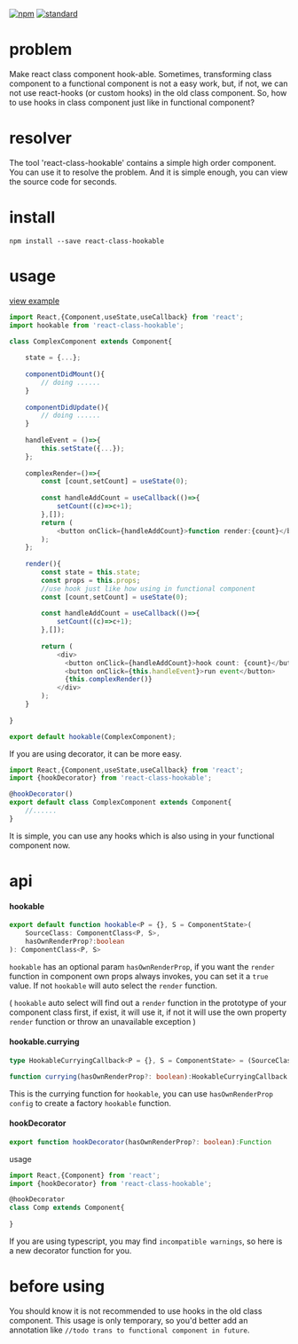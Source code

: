 [![npm][npm-image]][npm-url]
[![standard][standard-image]][standard-url]

[npm-image]: https://img.shields.io/npm/v/react-class-hookable.svg?style=flat-square
[npm-url]: https://www.npmjs.com/package/react-class-hookable
[standard-image]: https://img.shields.io/badge/code%20style-standard-brightgreen.svg?style=flat-square
[standard-url]: http://npm.im/standard

# problem

Make react class component hook-able. Sometimes, transforming class component to a functional component is not a easy work,
but, if not, we can not use react-hooks (or custom hooks) in the old class component. So, 
how to use hooks in class component just like in functional component? 

# resolver

The tool 'react-class-hookable' contains a simple high order component. You can use it to resolve the problem.
And it is simple enough, you can view the source code for seconds.  

# install
```
npm install --save react-class-hookable
```

# usage

[view example](https://github.com/filefoxper/react-class-hookable/tree/master/example/basic)

```typescript jsx
import React,{Component,useState,useCallback} from 'react';
import hookable from 'react-class-hookable';

class ComplexComponent extends Component{
    
    state = {...};
    
    componentDidMount(){
        // doing ......
    }
    
    componentDidUpdate(){
        // doing ......
    }
    
    handleEvent = ()=>{
        this.setState({...});
    };
    
    complexRender=()=>{
        const [count,setCount] = useState(0);
                
        const handleAddCount = useCallback(()=>{
            setCount((c)=>c+1);
        },[]);
        return (
            <button onClick={handleAddCount}>function render:{count}</button>
        );
    };
    
    render(){
        const state = this.state;
        const props = this.props;
        //use hook just like how using in functional component
        const [count,setCount] = useState(0);
        
        const handleAddCount = useCallback(()=>{
            setCount((c)=>c+1);
        },[]);
        
        return (
            <div>
              <button onClick={handleAddCount}>hook count: {count}</button>
              <button onClick={this.handleEvent}>run event</button>
              {this.complexRender()}
            </div>
        );
    }
    
}

export default hookable(ComplexComponent);
```
If you are using decorator, it can be more easy.
```typescript jsx
import React,{Component,useState,useCallback} from 'react';
import {hookDecorator} from 'react-class-hookable';

@hookDecorator()
export default class ComplexComponent extends Component{
    //......
}
```
It is simple, you can use any hooks which is also using in your functional component now.

# api

#### hookable
```typescript jsx
export default function hookable<P = {}, S = ComponentState>(
    SourceClass: ComponentClass<P, S>,
    hasOwnRenderProp?:boolean
): ComponentClass<P, S>
```
`hookable` has an optional param `hasOwnRenderProp`, if you want the `render` function in component own props always invokes,
you can set it a `true` value. If not `hookable` will auto select the `render` function. 

(
`hookable` auto select will find out a `render` function in the prototype of your component class first,
if exist, it will use it, if not it will use the own property `render` function or throw an unavailable exception
)

#### hookable.currying
```typescript jsx
type HookableCurryingCallback<P = {}, S = ComponentState> = (SourceClass: ComponentClass<P,S>) => ComponentClass<P,S>;

function currying(hasOwnRenderProp?: boolean):HookableCurryingCallback
```
This is the currying function for `hookable`, you can use `hasOwnRenderProp config` to create a factory
`hookable` function.
#### hookDecorator
```typescript jsx
export function hookDecorator(hasOwnRenderProp?: boolean):Function
```

usage

```typescript jsx
import React,{Component} from 'react';
import {hookDecorator} from 'react-class-hookable';

@hookDecorator
class Comp extends Component{
    
}
```
If you are using typescript, you may find `incompatible warnings`, so here is a new decorator function for you.
# before using

You should know it is not recommended to use hooks in the old class component. 
This usage is only temporary, so you'd better add an annotation like `//todo trans to functional component in future`.